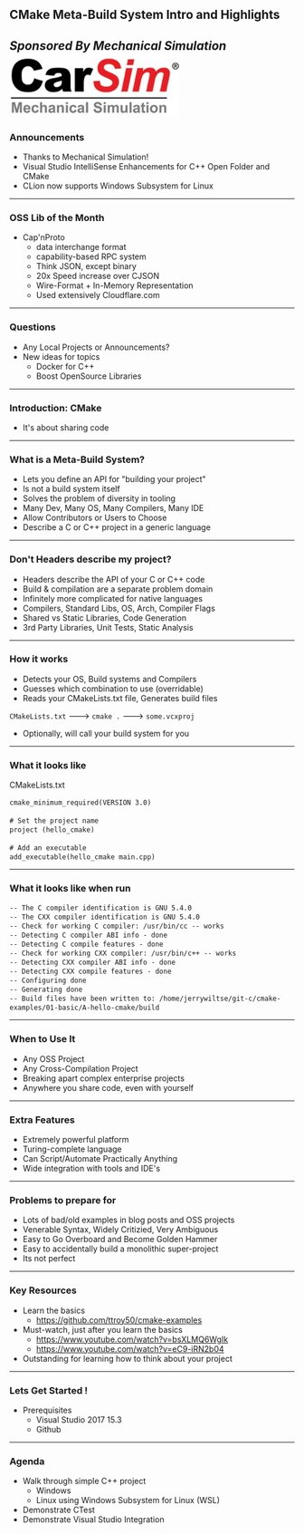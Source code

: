 ## CMake Meta-Build System Intro and Highlights
*Sponsored By Mechanical Simulation*  
![Carsim Logo](/assets/image/logo/carsim.jpg)
---
### Announcements
* Thanks to Mechanical Simulation! 
* Visual Studio IntelliSense Enhancements for C++ Open Folder and CMake
* CLion now supports Windows Subsystem for Linux

---
### OSS Lib of the Month
* Cap'nProto
    * data interchange format
	* capability-based RPC system
	* Think JSON, except binary
	* 20x Speed increase over CJSON
	* Wire-Format + In-Memory Representation
	* Used extensively Cloudflare.com 

---
### Questions
* Any Local Projects or Announcements?
* New ideas for topics
	* Docker for C++
	* Boost OpenSource Libraries
---
### Introduction: CMake
* It's about sharing code
---
### What is a Meta-Build System?
* Lets you define an API for "building your project"  
* Is not a build system itself
* Solves the problem of diversity in tooling
* Many Dev, Many OS, Many Compilers, Many IDE
* Allow Contributors or Users to Choose
* Describe a C or C++ project in a generic language
---
### Don't Headers describe my project?
* Headers describe the API of your C or C++ code
* Build & compilation are a separate problem domain
* Infinitely more complicated for native languages
* Compilers, Standard Libs, OS, Arch, Compiler Flags
* Shared vs Static Libraries, Code Generation
* 3rd Party Libraries, Unit Tests, Static Analysis
---
### How it works
* Detects your OS, Build systems and Compilers
* Guesses which combination to use (overridable)
* Reads your CMakeLists.txt file, Generates build files

`CMakeLists.txt` --->  `cmake .` ---> `some.vcxproj`

* Optionally, will call your build system for you
---
### What it looks like
CMakeLists.txt 
```
cmake_minimum_required(VERSION 3.0)

# Set the project name
project (hello_cmake)

# Add an executable
add_executable(hello_cmake main.cpp)
```
---
### What it looks like when run
```
-- The C compiler identification is GNU 5.4.0
-- The CXX compiler identification is GNU 5.4.0
-- Check for working C compiler: /usr/bin/cc -- works
-- Detecting C compiler ABI info - done
-- Detecting C compile features - done
-- Check for working CXX compiler: /usr/bin/c++ -- works
-- Detecting CXX compiler ABI info - done
-- Detecting CXX compile features - done
-- Configuring done
-- Generating done
-- Build files have been written to: /home/jerrywiltse/git-c/cmake-examples/01-basic/A-hello-cmake/build
```
---
### When to Use It
* Any OSS Project
* Any Cross-Compilation Project
* Breaking apart complex enterprise projects
* Anywhere you share code, even with yourself
---
### Extra Features
* Extremely powerful platform
* Turing-complete language
* Can Script/Automate Practically Anything
* Wide integration with tools and IDE's
---
### Problems to prepare for
* Lots of bad/old examples in blog posts and OSS projects
* Venerable Syntax, Widely Critizied, Very Ambiguous
* Easy to Go Overboard and Become Golden Hammer 
* Easy to accidentally build a monolithic super-project
* Its not perfect
---
### Key Resources
* Learn the basics
	* https://github.com/ttroy50/cmake-examples
* Must-watch, just after you learn the basics
	* https://www.youtube.com/watch?v=bsXLMQ6WgIk
	* https://www.youtube.com/watch?v=eC9-iRN2b04
* Outstanding for learning how to think about your project
---
### Lets Get Started !
* Prerequisites
	* Visual Studio 2017 15.3
	* Github
---
### Agenda
* Walk through simple C++ project 
	* Windows
	* Linux using Windows Subsystem for Linux (WSL)
* Demonstrate CTest
* Demonstrate Visual Studio Integration

